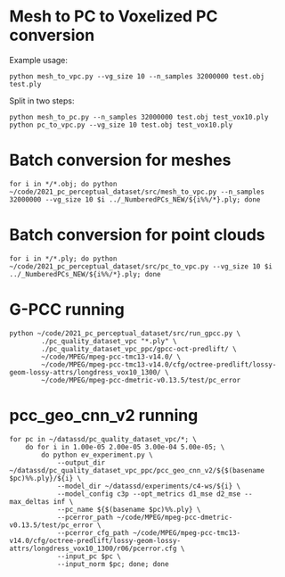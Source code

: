 # Mesh to PC to Voxelized PC conversion

Example usage:

    python mesh_to_vpc.py --vg_size 10 --n_samples 32000000 test.obj test.ply

Split in two steps:

    python mesh_to_pc.py --n_samples 32000000 test.obj test_vox10.ply
    python pc_to_vpc.py --vg_size 10 test.obj test_vox10.ply

# Batch conversion for meshes

	for i in */*.obj; do python ~/code/2021_pc_perceptual_dataset/src/mesh_to_vpc.py --n_samples 32000000 --vg_size 10 $i ../_NumberedPCs_NEW/${i%%/*}.ply; done

# Batch conversion for point clouds

	for i in */*.ply; do python ~/code/2021_pc_perceptual_dataset/src/pc_to_vpc.py --vg_size 10 $i ../_NumberedPCs_NEW/${i%%/*}.ply; done

# G-PCC running

    python ~/code/2021_pc_perceptual_dataset/src/run_gpcc.py \                 
            ./pc_quality_dataset_vpc "*.ply" \
            ./pc_quality_dataset_vpc_ppc/gpcc-oct-predlift/ \
            ~/code/MPEG/mpeg-pcc-tmc13-v14.0/ \
            ~/code/MPEG/mpeg-pcc-tmc13-v14.0/cfg/octree-predlift/lossy-geom-lossy-attrs/longdress_vox10_1300/ \
            ~/code/MPEG/mpeg-pcc-dmetric-v0.13.5/test/pc_error

# pcc_geo_cnn_v2 running

    for pc in ~/datassd/pc_quality_dataset_vpc/*; \
        do for i in 1.00e-05 2.00e-05 3.00e-04 5.00e-05; \
            do python ev_experiment.py \ 
                --output_dir ~/datassd/pc_quality_dataset_vpc_ppc/pcc_geo_cnn_v2/${$(basename $pc)%%.ply}/${i} \
                --model_dir ~/datassd/experiments/c4-ws/${i} \
                --model_config c3p --opt_metrics d1_mse d2_mse --max_deltas inf \
                --pc_name ${$(basename $pc)%%.ply} \
                --pcerror_path ~/code/MPEG/mpeg-pcc-dmetric-v0.13.5/test/pc_error \
                --pcerror_cfg_path ~/code/MPEG/mpeg-pcc-tmc13-v14.0/cfg/octree-predlift/lossy-geom-lossy-attrs/longdress_vox10_1300/r06/pcerror.cfg \
                --input_pc $pc \
                --input_norm $pc; done; done
